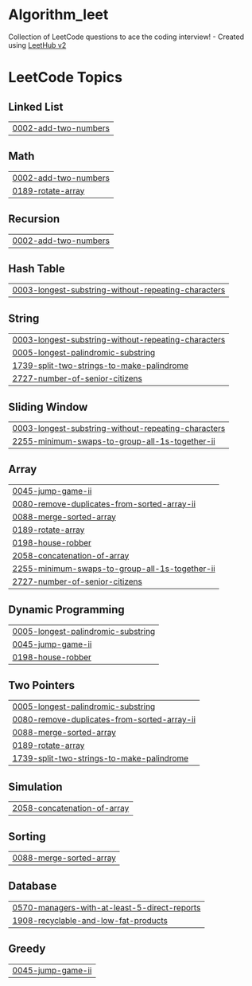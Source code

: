 # Algorithm_leet
Collection of LeetCode questions to ace the coding interview! - Created using [LeetHub v2](https://github.com/arunbhardwaj/LeetHub-2.0)

<!---LeetCode Topics Start-->
# LeetCode Topics
## Linked List
|  |
| ------- |
| [0002-add-two-numbers](https://github.com/kungbi/Algorithm_leet/tree/master/0002-add-two-numbers) |
## Math
|  |
| ------- |
| [0002-add-two-numbers](https://github.com/kungbi/Algorithm_leet/tree/master/0002-add-two-numbers) |
| [0189-rotate-array](https://github.com/kungbi/Algorithm_leet/tree/master/0189-rotate-array) |
## Recursion
|  |
| ------- |
| [0002-add-two-numbers](https://github.com/kungbi/Algorithm_leet/tree/master/0002-add-two-numbers) |
## Hash Table
|  |
| ------- |
| [0003-longest-substring-without-repeating-characters](https://github.com/kungbi/Algorithm_leet/tree/master/0003-longest-substring-without-repeating-characters) |
## String
|  |
| ------- |
| [0003-longest-substring-without-repeating-characters](https://github.com/kungbi/Algorithm_leet/tree/master/0003-longest-substring-without-repeating-characters) |
| [0005-longest-palindromic-substring](https://github.com/kungbi/Algorithm_leet/tree/master/0005-longest-palindromic-substring) |
| [1739-split-two-strings-to-make-palindrome](https://github.com/kungbi/Algorithm_leet/tree/master/1739-split-two-strings-to-make-palindrome) |
| [2727-number-of-senior-citizens](https://github.com/kungbi/Algorithm_leet/tree/master/2727-number-of-senior-citizens) |
## Sliding Window
|  |
| ------- |
| [0003-longest-substring-without-repeating-characters](https://github.com/kungbi/Algorithm_leet/tree/master/0003-longest-substring-without-repeating-characters) |
| [2255-minimum-swaps-to-group-all-1s-together-ii](https://github.com/kungbi/Algorithm_leet/tree/master/2255-minimum-swaps-to-group-all-1s-together-ii) |
## Array
|  |
| ------- |
| [0045-jump-game-ii](https://github.com/kungbi/Algorithm_leet/tree/master/0045-jump-game-ii) |
| [0080-remove-duplicates-from-sorted-array-ii](https://github.com/kungbi/Algorithm_leet/tree/master/0080-remove-duplicates-from-sorted-array-ii) |
| [0088-merge-sorted-array](https://github.com/kungbi/Algorithm_leet/tree/master/0088-merge-sorted-array) |
| [0189-rotate-array](https://github.com/kungbi/Algorithm_leet/tree/master/0189-rotate-array) |
| [0198-house-robber](https://github.com/kungbi/Algorithm_leet/tree/master/0198-house-robber) |
| [2058-concatenation-of-array](https://github.com/kungbi/Algorithm_leet/tree/master/2058-concatenation-of-array) |
| [2255-minimum-swaps-to-group-all-1s-together-ii](https://github.com/kungbi/Algorithm_leet/tree/master/2255-minimum-swaps-to-group-all-1s-together-ii) |
| [2727-number-of-senior-citizens](https://github.com/kungbi/Algorithm_leet/tree/master/2727-number-of-senior-citizens) |
## Dynamic Programming
|  |
| ------- |
| [0005-longest-palindromic-substring](https://github.com/kungbi/Algorithm_leet/tree/master/0005-longest-palindromic-substring) |
| [0045-jump-game-ii](https://github.com/kungbi/Algorithm_leet/tree/master/0045-jump-game-ii) |
| [0198-house-robber](https://github.com/kungbi/Algorithm_leet/tree/master/0198-house-robber) |
## Two Pointers
|  |
| ------- |
| [0005-longest-palindromic-substring](https://github.com/kungbi/Algorithm_leet/tree/master/0005-longest-palindromic-substring) |
| [0080-remove-duplicates-from-sorted-array-ii](https://github.com/kungbi/Algorithm_leet/tree/master/0080-remove-duplicates-from-sorted-array-ii) |
| [0088-merge-sorted-array](https://github.com/kungbi/Algorithm_leet/tree/master/0088-merge-sorted-array) |
| [0189-rotate-array](https://github.com/kungbi/Algorithm_leet/tree/master/0189-rotate-array) |
| [1739-split-two-strings-to-make-palindrome](https://github.com/kungbi/Algorithm_leet/tree/master/1739-split-two-strings-to-make-palindrome) |
## Simulation
|  |
| ------- |
| [2058-concatenation-of-array](https://github.com/kungbi/Algorithm_leet/tree/master/2058-concatenation-of-array) |
## Sorting
|  |
| ------- |
| [0088-merge-sorted-array](https://github.com/kungbi/Algorithm_leet/tree/master/0088-merge-sorted-array) |
## Database
|  |
| ------- |
| [0570-managers-with-at-least-5-direct-reports](https://github.com/kungbi/Algorithm_leet/tree/master/0570-managers-with-at-least-5-direct-reports) |
| [1908-recyclable-and-low-fat-products](https://github.com/kungbi/Algorithm_leet/tree/master/1908-recyclable-and-low-fat-products) |
## Greedy
|  |
| ------- |
| [0045-jump-game-ii](https://github.com/kungbi/Algorithm_leet/tree/master/0045-jump-game-ii) |
<!---LeetCode Topics End-->
